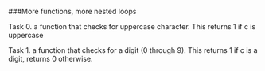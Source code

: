 ###More functions, more nested loops

Task 0. a function that checks for uppercase character.
	This returns 1 if c is uppercase

Task 1. a function that checks for a digit (0 through 9).
	This returns 1 if c is a digit, returns 0 otherwise.
